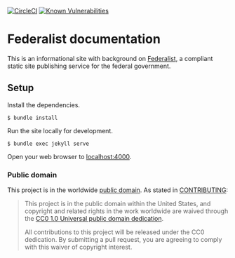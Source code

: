 [![CircleCI](https://circleci.com/gh/18F/federalist.18f.gov/tree/master.svg?style=svg)](https://circleci.com/gh/18F/federalist.18f.gov/tree/master)
[![Known Vulnerabilities](https://snyk.io/test/github/18F/federalist.18f.gov/badge.svg)](https://snyk.io/test/github/18F/federalist.18f.gov)


# Federalist documentation

This is an informational site with background on [Federalist](https://federalist.18f.gov/), a compliant static site publishing service for the federal government.

## Setup

Install the dependencies.

    $ bundle install

Run the site locally for development.

    $ bundle exec jekyll serve

Open your web browser to [localhost:4000](http://localhost:4000/).

### Public domain

This project is in the worldwide [public domain](LICENSE.md). As stated in [CONTRIBUTING](CONTRIBUTING.md):

> This project is in the public domain within the United States, and copyright and related rights in the work worldwide are waived through the [CC0 1.0 Universal public domain dedication](https://creativecommons.org/publicdomain/zero/1.0/).
>
> All contributions to this project will be released under the CC0
>dedication. By submitting a pull request, you are agreeing to comply
>with this waiver of copyright interest.
